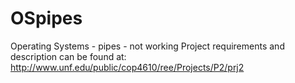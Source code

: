 # OSpipes
Operating Systems - pipes - not working
 Project requirements and description can be found at: http://www.unf.edu/public/cop4610/ree/Projects/P2/prj2
